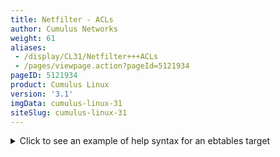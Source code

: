 ```yaml
---
title: Netfilter - ACLs
author: Cumulus Networks
weight: 61
aliases:
 - /display/CL31/Netfilter+++ACLs
 - /pages/viewpage.action?pageId=5121934
pageID: 5121934
product: Cumulus Linux
version: '3.1'
imgData: cumulus-linux-31
siteSlug: cumulus-linux-31
---
```

<details>

[Netfilter](http://www.netfilter.org/) is the packet filtering framework
in Cumulus Linux as well as most other Linux distributions. `iptables`,
`ip6tables` and `ebtables` are userspace tools in Linux to administer
filtering rules for IPv4 packets, IPv6 packets and Ethernet frames
(layer 2 using MAC addresses) respectively. `cl-acltool` is the
userspace tool to administer filtering rules on Cumulus Linux, and is
the only tool for configuring ACLs in Cumulus Linux.

`cl-acltool` operates on a series of configuration files, and uses
`iptables`, `ip6tables` and `ebtables` to install rules into the kernel.
In addition to programming rules in the kernel, `cl-acltool` programs
rules in hardware for interfaces involving switch port interfaces, which
`iptables`, `ip6tables` and `ebtables` cannot do on their own.

## Commands

  - cl-acltool

  - ebtables

  - iptables

  - ip6tables

## Files

  - /etc/cumulus/acl/policy.conf

  - /etc/cumulus/acl/policy.d/

## Understanding Traffic Rules In Cumulus Linux

### Understanding Chains

Netfilter describes the mechanism for which packets are classified and
controlled in the Linux kernel. Cumulus Linux uses the Netfilter
framework to control the flow of traffic to, from and across the switch.
Netfilter does not require a separate software daemon to run because it
is part of the Linux kernel itself. Netfilter asserts policies at layers
2, 3 and 4 of the [OSI model](https://en.wikipedia.org/wiki/OSI_model)
by inspecting packet and frame headers based on a list of rules. Rules
are defined using syntax provided by the `iptables`, `ip6tables` and
`ebtables` userspace applications.

The rules created by these programs inspect or operate on packets at
several points in the life of the packet through the system. These five
points are known as *chains* and are shown here:

{{% imgOld 0 %}}

The chains and their uses are:

  - **PREROUTING**: Touches packets before they are routed

  - **INPUT:** Touches packets once they are determined to be destined
    for the local system but before they are received by the control
    plane software

  - **FORWARD**: Touches transit traffic as it moves through the box

  - **OUTPUT**: Touches packets that are sourced by the control plane
    software before they are put on the wire

  - **POSTROUTING**: Touches packets immediately before they are put on
    the wire but after the routing decision has been made

### Understanding Tables

When building rules to affect the flow of traffic, the individual chains
can be accessed by *tables*. Linux provides three tables by default:

  - **Filter**: Classifies traffic or filters traffic

  - **NAT**: Applies Network Address Translation rules
    
    {{%notice note%}}
    
    Cumulus Linux does not support NAT.
    
    {{%/notice%}}

  - **Mangle**: Alters packets as they move through the switch

Each table has a set of default chains that can be used to modify or
inspect packets at different points of the path through the switch.
Chains contain the individual rules to influence traffic. Each table and
the default chains they support are shown below. Tables and chains in
green are supported by Cumulus Linux, those in red are not supported
(that is, they are not hardware accelerated) at this time.

{{% imgOld 1 %}}

{{% imgOld 2 %}}

{{% imgOld 3 %}}

### Understanding Rules

Rules are the items that actually classify traffic to be acted upon.
Rules are applied to chains, which are attached to tables, similar to
the graphic below.

{{% imgOld 4 %}}

Rules have several different components; the examples below highlight
those different components.

{{% imgOld 5 %}}

  - **Table:** The first argument is the *table*. Notice the second
    example does not specify a table, that is because the filter table
    is implied if a table is not specified.

  - **Chain:** The second argument is the *chain*. Each table supports
    several different chains. See Understanding Tables above.

  - **Matches:** The third argument(s) are called the *matches*. You can
    specify multiple matches in a single rule. However, the more matches
    you use in a rule, the more memory that rule consumes.

  - **Jump:** The *jump* specifies the target of the rule; that is, what
    action to take if the packet matches the rule. If this option is
    omitted in a rule, then matching the rule will have no effect on the
    packet's fate, but the counters on the rule will be incremented.

  - **Target(s):** The *target* can be a user-defined chain (other than
    the one this rule is in), one of the special built-in targets that
    decides the fate of the packet immediately (like DROP), or an
    extended target. See the [Supported Rule Types and Common
    Usages](#src-5121934_Netfilter-ACLs-supported) section below for
    examples of different targets.

### How Rules Are Parsed and Applied

All the rules from each chain are read from `iptables`, `ip6tables` and
`ebtables` and entered in order into either the filter table or the
mangle table. The rules are read from the kernel in the following order:

  - IPv6 (`ip6tables`)

  - IPv4 (`iptables`)

  - `ebtables`

When rules are combined and put into one table, the order determines the
relative priority of the rules; `iptables` and `ip6tables` have the
highest precedence and `ebtables` has the lowest.

The Linux packet forwarding construct is an overlay for how the silicon
underneath processes packets; to that end, here are some things to be
aware of:

  - The order of operations for how rules are processed is not perfectly
    maintained when you compare how `iptables` and the switch silicon
    process packets. The switch silicon reorders rules when `switchd`
    writes to the ASIC, whereas traditional `iptables` executes the list
    of rules in order.

  - When processing traffic, rules affecting the FORWARD chain that
    specify an ingress interface are performed prior to rules that match
    on an egress interface. As a workaround, rules that only affect the
    egress interface can have an ingress interface wildcard (currently,
    only *swp+* and *bond+* are supported as wildcard names; see below)
    that matches any interface applied so that you can maintain order of
    operations with other input interface rules. Take the following
    rules, for example:
    
        -A FORWARD -i $PORTA -j ACCEPT
        -A FORWARD -o $PORTA -j ACCEPT   <-- This rule is performed LAST (because of egress interface matching)
        -A FORWARD -i $PORTB -j DROP
    
    If you modify the rules like this, they are performed in order:
    
        -A FORWARD -i $PORTA -j ACCEPT
        -A FORWARD -i swp+ -o $PORTA -j ACCEPT   <-- These rules are performed in order (because of wildcard match on ingress interface)
        -A FORWARD -i $PORTB -j DROP

  - When using rules that do a mangle and a filter lookup for a packet,
    Cumulus Linux does them in parallel and combines the action.

  - If a switch port is assigned to a bond, any egress rules must be
    assigned to the bond.

  - When using the OUTPUT chain, rules must be assigned to the source.
    For example, if a rule is assigned to the switch port in the
    direction of traffic but the source is a bridge (VLAN), the traffic
    won't be affected by the rule and must be applied to the bridge.

  - If all transit traffic needs to have a rule applied, use the FORWARD
    chain, not the OUTPUT chain.

  - `ebtables` rules are put into either the IPv4 or IPv6 memory space
    depending on whether the rule utilizes IPv4 or IPv6 to make a
    decision. Layer 2-only rules, which match the MAC address, are put
    into the IPv4 memory space.

### Rule Placement in Memory

INPUT and ingress (`FORWARD -i`) rules occupy the same memory space. A
rule counts as ingress if the `-i` option is set. If both input and
output options (`-i` and `-o`) are set, the rule is considered as
ingress and occupies that memory space. For example:

    -A FORWARD -i swp1 -o swp2 -s 10.0.14.2 -d 10.0.15.8 -p tcp -j ACCEPT

{{%notice note%}}

If you set an output flag with the INPUT chain you will get an error.
For example, running `cl-acltool -i` on the following rule:

    -A FORWARD,INPUT -i swp1 -o swp2 -s 10.0.14.2 -d 10.0.15.8 -p tcp -j ACCEPT

generates the following error:

    error: line 2 : output interface specified with INPUT chain error processing rule '-A FORWARD,INPUT -i swp1 -o swp2 -s 10.0.14.2 -d 10.0.15.8 -p tcp -j ACCEPT'

However, simply removing the `-o` option and interface would make it a
valid rule.

{{%/notice%}}

### Enabling Nonatomic Updates

You can enable nonatomic updates for `switchd`, which offer better
scaling because all TCAM resources are used to actively impact traffic.
With atomic updates, half of the hardware resources are on standby and
do not actively impact traffic.

Nonatomic updates are now table based, so they don't interrupt network
traffic when new rules are installed. The rules are mapped into the
following tables and are updated in this order:

  - mirror (ingress only)

  - ipv4-mac (can be both ingress and egress)

  - ipv6 (ingress only)

Updates are done incrementally, one table at a time without stopping
traffic. Cumulus Linux checks if a table's rules have changed since the
last time they were installed; if a table does not have any changes,
then it is not reinstalled. If there are changes in a table, then the
new rules are populated in new groups or slices in hardware, then that
table is switched over to the new groups or slices. Finally, old
resources for that table are freed. This process is repeated for each of
the tables listed above. If a failure occurs during an update, the
regular nonatomic mode is attempted, which interrupts network traffic.
If that also fails, Cumulus Linux reverts back to the previous rules.

To always start `switchd` with nonatomic updates:

1.  Edit `/etc/cumulus/switchd.conf`.

2.  Add the following line to the file:
    
        acl.non_atomic_update_mode = TRUE 

3.  [Restart
    `switchd`](https://docs.cumulusnetworks.com/pages/viewpage.action?pageId=5114824):
    
        cumulus@switch:~$ sudo systemctl restart switchd.service

{{%notice note%}}

During nonatomic updates, traffic is stopped first, and enabled after
the new configuration is written into the hardware completely.

{{%/notice%}}

### Using iptables/ip6tables/ebtables Directly

Using `iptables`/`ip6tables`/`ebtables` directly is not recommended
because any rules installed in these cases only are applied to the Linux
kernel and are not hardware accelerated via synchronization to the
switch silicon. Also running `cl-acltool -i` (the installation command)
resets all rules and deletes anything that is not stored in
`/etc/cumulus/acl/policy.conf`.

For example, performing:

    cumulus@switch:~$ sudo iptables -A INPUT -p icmp --icmp-type echo-request -j DROP

Appears to work, and the rule appears when you run `cl-acltool -L`:

    cumulus@switch:~$ sudo cl-acltool -L ip
    -------------------------------
    Listing rules of type iptables: 
    ------------------------------- 
     
    TABLE filter :
    Chain INPUT (policy ACCEPT 72 packets, 5236 bytes) 
    pkts bytes target prot opt in out source destination 
    0 0 DROP icmp -- any any anywhere anywhere icmp echo-request

However, the rule is not synced to hardware when applied in this fashion
and running `cl-acltool -i` or `reboot` removes the rule without
replacing it. To ensure all rules that can be in hardware are hardware
accelerated, place them in `/etc/cumulus/acl/policy.conf` and install
them by running `cl-acltool -i`.

### Estimating the Number of Rules

To estimate the number of rules that could be created from an ACL entry,
first determine if that entry is an ingress or an egress. Then determine
if it is IPv4-mac or IPv6 type rule. This determines the slice to which
the rule belongs. Then use the following to determine how many entries
are used up for each type.

By default, each entry occupies one double wide entry, except if the
entry is one of the following:

  - An entry with multiple comma-separated input interfaces is split
    into one rule for each input interface (listed after
    `--in-interface` below). For example, this entry splits into two
    rules:
    
        -A FORWARD --in-interface swp1s0,swp1s1 -p icmp -j ACCEPT

  - An entry with multiple comma-separated output interfaces is split
    into one rule for each output interface (listed after
    `--out-interface` below). this entry splits into two rules:
    
        -A FORWARD --in-interface swp+ --out-interface swp1s0,swp1s1 -p icmp -j ACCEPT

  - An entry with both input and output comma-separated interfaces is
    split into one rule for each combination of input and output
    interface (listed after `--in-interface` and `--out-interface`
    below). For example, this entry splits into four rules:
    
        -A FORWARD --in-interface swp1s0,swp1s1 --out-interface swp1s2,swp1s3 -p icmp -j ACCEPT

  - An entry with multiple L4 port ranges is split into one rule for
    each range (listed after `--dports` below). For example, this entry
    splits into two rules:
    
        -A FORWARD --in-interface swp+ -p tcp -m multiport --dports 1050:1051,1055:1056 -j ACCEPT

## Installing and Managing ACL Rules with cl-acltool

You manage Cumulus Linux ACLs with `cl-acltool`. Rules are first written
to the `iptables` chains, as described above, and then synced to
hardware via `switchd`.

To examine the current state of chains and list all installed rules,
run:

    cumulus@switch:~$ sudo cl-acltool -L all 
    ------------------------------- 
    Listing rules of type iptables: 
    ------------------------------- 
     
      
    TABLE filter : 
    Chain INPUT (policy ACCEPT 90 packets, 14456 bytes) 
    pkts bytes target prot opt in out source destination 
    0 0 DROP all -- swp+ any 240.0.0.0/5 anywhere 
    0 0 DROP all -- swp+ any loopback/8 anywhere 
    0 0 DROP all -- swp+ any base-address.mcast.net/8 anywhere 
    0 0 DROP all -- swp+ any 255.255.255.255 anywhere ...

To list installed rules using native `iptables`, `ip6tables` and
`ebtables`, run these commands:

    cumulus@switch:~$ sudo iptables -L 
    cumulus@switch:~$ sudo ip6tables -L 
    cumulus@switch:~$ sudo ebtables -L

To flush all installed rules, run:

    cumulus@switch:~$ sudo cl-acltool -F all

To flush only the IPv4 `iptables` rules, run:

    cumulus@switch:~$ sudo cl-acltool -F ip

If the install fails, ACL rules in the kernel and hardware are rolled
back to the previous state. Errors from programming rules in the kernel
or ASIC are reported appropriately.

### Installing Packet Filtering (ACL) Rules

`cl-acltool` takes access control list (ACL) rules input in files. Each
ACL policy file contains `iptables`, `ip6tables` and `ebtables`
categories under the tags `[iptables]`, `[ip6tables]` and `[ebtables]`
respectively.

Each rule in an ACL policy must be assigned to one of the rule
categories above.

See `man cl-acltool(5)` for ACL rule details. For `iptables` rule
syntax, see `man iptables(8)`. For `ip6tables` rule syntax, see `man
ip6tables(8)`. For `ebtables` rule syntax, see `man ebtables(8)`.

See `man cl-acltool(5)` and `man cl-acltool(8)` for further details on
using `cl-acltool`; however, some examples are listed here, and more are
listed [later in this chapter](#src-5121934_Netfilter-ACLs-exm).

{{%notice note%}}

By default:

  - ACL policy files are located in `/etc/cumulus/acl/policy.d/`.

  - All `*.rules` files in this directory are included in
    `/etc/cumulus/acl/policy.conf`.

  - All files included in this `policy.conf` file are installed when the
    switch boots up.

  - The `policy.conf` file expects rules files to have a `.rules` suffix
    as part of the file name.

{{%/notice%}}

Here is an example ACL policy file:

    [iptables] 
    -A INPUT --in-interface swp1 -p tcp --dport 80 -j ACCEPT 
    -A FORWARD --in-interface swp1 -p tcp --dport 80 -j ACCEPT 
     
      
    [ip6tables] 
    -A INPUT --in-interface swp1 -p tcp --dport 80 -j ACCEPT 
    -A FORWARD --in-interface swp1 -p tcp --dport 80 -j ACCEPT 
     
      
    [ebtables] 
    -A INPUT -p IPv4 -j ACCEPT 
    -A FORWARD -p IPv4 -j ACCEPT

You can use wildcards or variables to specify chain and interface lists
to ease administration of rules.

{{%notice note%}}

**Interface Wildcards** – Currently only *swp+* and *bond+* are
supported as wildcard names. There may be kernel restrictions in
supporting more complex wildcards likes *swp1+ etc*.

{{%/notice%}}

    INGRESS = swp+ 
    INPUT_PORT_CHAIN = INPUT,FORWARD 
     
      
    [iptables] 
    -A $INPUT_PORT_CHAIN --in-interface $INGRESS -p tcp --dport 80 -j ACCEPT 
     
      
    [ip6tables] 
    -A $INPUT_PORT_CHAIN --in-interface $INGRESS -p tcp --dport 80 -j ACCEPT 
     
      
    [ebtables] 
    -A INPUT -p IPv4 -j ACCEPT

ACL rules for the system can be written into multiple files under the
default `/etc/cumulus/acl/policy.d/` directory. The ordering of rules
during installation follows the sort order of the files based on their
file names.

Use multiple files to stack rules. The example below shows two rules
files separating rules for management and datapath traffic:

    cumulus@switch:~$ ls /etc/cumulus/acl/policy.d/ 
    00sample_mgmt.rules 01sample_datapath.rules 
    cumulus@switch:~$ cat /etc/cumulus/acl/policy.d/00sample_mgmt.rules 
      
    INGRESS_INTF = swp+ 
    INGRESS_CHAIN = INPUT 
      
    [iptables] 
    # protect the switch management 
    -A $INGRESS_CHAIN --in-interface $INGRESS_INTF -s 10.0.14.2 -d 10.0.15.8 -p tcp -j ACCEPT 
    -A $INGRESS_CHAIN --in-interface $INGRESS_INTF -s 10.0.11.2 -d 10.0.12.8 -p tcp -j ACCEPT 
    -A $INGRESS_CHAIN --in-interface $INGRESS_INTF -d 10.0.16.8 -p udp -j DROP 
     
      
    cumulus@switch:~$ cat /etc/cumulus/acl/policy.d/01sample_datapath.rules 
    INGRESS_INTF = swp+ 
    INGRESS_CHAIN = INPUT, FORWARD 
     
    [iptables] 
    -A $INGRESS_CHAIN --in-interface $INGRESS_INTF -s 192.0.2.5 -p icmp -j ACCEPT 
    -A $INGRESS_CHAIN --in-interface $INGRESS_INTF -s 192.0.2.6 -d 192.0.2.4 -j DROP 
    -A $INGRESS_CHAIN --in-interface $INGRESS_INTF -s 192.0.2.2 -d 192.0.2.8 -j DROP

Install all ACL policies under a directory:

    cumulus@switch:~$ sudo cl-acltool -i -P ./rules 
    Reading files under rules 
    Reading rule file ./rules/01_http_rules.txt ... 
    Processing rules in file ./rules/01_http_rules.txt ... 
    Installing acl policy ... 
    Done.

Install all rules and policies included in
`/etc/cumulus/acl/policy.conf`:

    cumulus@switch:~$ sudo cl-acltool -i

### Specifying which Policy Files to Install

By default, any `.rules` file you configure in
`/etc/cumulus/acl/policy.d/` get installed by Cumulus Linux. To add
other policy files to an ACL, you need to include them in
`/etc/cumulus/acl/policy.conf`. For example, in order for Cumulus Linux
to install a rule in a policy file called ` 01_new.rules  `, you would
add `include /etc/cumulus/acl/policy.d/01_new.rules` to `policy.conf`,
as in this example:

    cumulus@switch:~$ sudo vi /etc/cumulus/acl/policy.conf 
     
      
    # 
    # This file is a master file for acl policy file inclusion 
    # 
    # Note: This is not a file where you list acl rules. 
    # 
    # This file can contain: 
    # - include lines with acl policy files 
    #   example: 
    #     include <filepath> 
    # 
    # see manpage cl-acltool(5) and cl-acltool(8) for how to write policy files 
    # 
     
      
    include /etc/cumulus/acl/policy.d/*.rules 
    include /etc/cumulus/acl/policy.d/01_new.rules

### Hardware Limitations on Number of Rules

The maximum number of rules that can be handled in hardware is a
function of the platform type (switch silicon, like Tomahawk) and a mix
of IPv4 and/or IPv6. See the
[HCL](http://cumulusnetworks.com/support/hcl) to determine which
platform type applies to a particular switch.

If the maximum number of rules for a particular table is exceeded,
`cl-acltool -i` generates the following error:

    error: hw sync failed (sync_acl hardware installation failed) Rolling back .. failed.

#### Broadcom Tomahawk Limits

| Direction | Atomic Mode IPv4 Rules | Atomic Mode IPv6 Rules | Nonatomic Mode IPv4 Rules | Nonatomic Mode IPv6 Rules |
| --------- | ---------------------- | ---------------------- | ------------------------- | ------------------------- |
| Ingress   | 512                    | 512                    | 1024                      | 1024                      |
| Egress    | 512                    | 256                    | 1024                      | 512                       |

#### Broadcom Trident II+ Limits

| Direction | Atomic Mode IPv4 Rules | Atomic Mode IPv6 Rules | Nonatomic Mode IPv4 Rules | Nonatomic Mode IPv6 Rules |
| --------- | ---------------------- | ---------------------- | ------------------------- | ------------------------- |
| Ingress   | 4096                   | 4096                   | 8192                      | 8192                      |
| Egress    | 512                    | 256                    | 1024                      | 512                       |

#### Broadcom Trident II and Helix4 Limits

| Direction | Atomic Mode IPv4 Rules | Atomic Mode IPv6 Rules | Nonatomic Mode IPv4 Rules | Nonatomic Mode IPv6 Rules |
| --------- | ---------------------- | ---------------------- | ------------------------- | ------------------------- |
| Ingress   | 1024                   | 1024                   | 2048                      | 2048                      |
| Egress    | 512                    | 256                    | 1024                      | 512                       |

#### Mellanox Spectrum Limits

Unlike Broadcom ASICs, the Mellanox Spectrum ASIC hardware counts ACL
rules differently. The ASIC also has one common
[TCAM](https://en.wikipedia.org/wiki/Content-addressable_memory#Ternary_CAMs)
for both ingress and egress, and it may be used for other
non-ACL-related resources.

Further, when a rule is installed in software then sent to the ASIC, the
number of rules allowed is determined by the size of the rule itself.
The Spectrum ASIC allocates 324KB total for rules, broken down as
follows:

  - 18K x 18 byte rules

  - 9K x 36 byte rules

  - 6K x 54 byte rules

## Supported Rule Types

The `iptables`/`ip6tables`/`ebtables` construct tries to layer the Linux
implementation on top of the underlying hardware but they are not always
directly compatible. Here are the supported rules for chains in
`iptables`, `ip6tables` and `ebtables`.

{{%notice note%}}

To learn more about any of the options shown in the tables below, run
`iptables -h [name of option]`. The same help syntax works for options
for `ip6tables` and `ebtables`.

<summary>Click to see an example of help syntax for an ebtables target
</summary>

    root@leaf1# ebtables -h tricolorpolice
    <...snip...>
    tricolorpolice option:
     --set-color-mode STRING setting the mode in blind or aware
     --set-cir INT setting committed information rate in kbits per second
     --set-cbs INT setting committed burst size in kbyte
     --set-pir INT setting peak information rate in kbits per second
     --set-ebs INT setting excess burst size in kbyte
     --set-conform-action-dscp INT setting dscp value if the action is accept for conforming packets
     --set-exceed-action-dscp INT setting dscp value if the action is accept for exceeding packets
     --set-violate-action STRING setting the action (accept/drop) for violating packets
     --set-violate-action-dscp INT setting dscp value if the action is accept for violating packets
    Supported chains for the filter table:
    INPUT FORWARD OUTPUT

{{%/notice%}}

### iptables/ip6tables Rule Support

<table>
<colgroup>
<col style="width: 33%" />
<col style="width: 33%" />
<col style="width: 33%" />
</colgroup>
<thead>
<tr class="header">
<th><p>Rule Element</p></th>
<th><p>Supported</p></th>
<th><p>Unsupported</p></th>
</tr>
</thead>
<tbody>
<tr class="odd">
<td><p><strong>Matches</strong></p></td>
<td><ul>
<li><p>Src/Dst, IP protocol</p></li>
<li><p>In/out interface</p></li>
<li><p>IPv4: icmp, ttl,</p></li>
<li><p>IPv6: icmp6, frag, hl,</p></li>
<li><p>IP common: tcp (<a href="#src-5121934_Netfilter-ACLs-filteringtcp">with flags</a>), udp, multiport,TOS, DSCP, addrtype</p></li>
</ul></td>
<td><ul>
<li><p>Rules with input/output Ethernet interfaces are ignored</p></li>
<li><p>Inverse matches</p></li>
</ul></td>
</tr>
<tr class="even">
<td><p><strong>Standard Targets</strong></p></td>
<td><ul>
<li><p>ACCEPT, DROP</p></li>
</ul></td>
<td><ul>
<li><p>RETURN, QUEUE, STOP, Fall Thru, Jump</p></li>
</ul></td>
</tr>
<tr class="odd">
<td><p><strong>Extended Targets</strong></p></td>
<td><ul>
<li><p>LOG (IPv4/IPv6); UID is not supported for LOG</p></li>
<li><p>TCP SEQ, TCP options or IP options</p></li>
<li><p>ULOG</p></li>
<li><p>SETQOS</p></li>
<li><p>DSCP</p></li>
</ul>
<p><em>Unique to Cumulus Linux:</em></p>
<ul>
<li><p>SPAN</p></li>
<li><p>ERSPAN (IPv4/IPv6)</p></li>
<li><p>POLICE</p></li>
<li><p>TRICOLORPOLICE</p></li>
<li><p>SETCLASS</p></li>
</ul></td>
<td><p> </p></td>
</tr>
</tbody>
</table>

### ebtables Rule Support

<table>
<colgroup>
<col style="width: 33%" />
<col style="width: 33%" />
<col style="width: 33%" />
</colgroup>
<thead>
<tr class="header">
<th><p>Rule Element</p></th>
<th><p>Supported</p></th>
<th><p>Unsupported</p></th>
</tr>
</thead>
<tbody>
<tr class="odd">
<td><p><strong>Matches</strong></p></td>
<td><ul>
<li><p>ether type</p></li>
<li><p>input interface/wildcard</p></li>
<li><p>output interface/wildcard</p></li>
<li><p>src/dst MAC</p></li>
<li><p>IP: src, dest, tos, proto, sport, dport</p></li>
<li><p>IPv6: tclass, icmp6: type, icmp6: code range, src/dst addr, sport, dport</p></li>
</ul></td>
<td><ul>
<li><p>Inverse matches</p></li>
<li><p>Proto length</p></li>
<li><p>VLAN</p></li>
<li><p>802.1p (CoS)</p></li>
</ul></td>
</tr>
<tr class="even">
<td><p><strong>Standard Targets</strong></p></td>
<td><ul>
<li><p>ACCEPT, DROP</p></li>
</ul></td>
<td><ul>
<li><p>Return, Continue, Jump, Fall Thru</p></li>
</ul></td>
</tr>
<tr class="odd">
<td><p><strong>Extended Targets</strong></p></td>
<td><ul>
<li><p>Ulog</p></li>
<li><p>log</p></li>
</ul>
<p><em>Unique to Cumulus Linux:</em></p>
<ul>
<li><p>span</p></li>
<li><p>erspan</p></li>
<li><p>police</p></li>
<li><p>tricolorpolice</p></li>
<li><p>setclass</p></li>
</ul></td>
<td><p> </p></td>
</tr>
</tbody>
</table>

### Other Unsupported Rules

  - Rules that have no matches and accept all packets in a chain are
    currently ignored. This probably has side effects in the sense that
    the rules below them do get hit, when normally they wouldn't.

  - Chain default rules (which are ACCEPT) are also ignored.

  - Rules that match on eth\* interfaces are assumed to be Linux
    management interfaces and are ignored.

## Common Examples

### Policing Control Plane and Data Plane Traffic

You can configure quality of service for traffic on both the control
plane and the data plane. By using QoS policers, you can rate limit
traffic so incoming packets get dropped if they exceed specified
thresholds.

{{%notice note%}}

Counters on POLICE ACL rules in `iptables` do not currently show the
packets that are dropped due to those rules.

{{%/notice%}}

Use the `POLICE` target with `iptables`. `POLICE` takes these arguments:

  - `--set-class value`: Sets the system internal class of service queue
    configuration to *value*.

  - `--set-rate value`: Specifies the maximum rate in kilobytes (KB) or
    packets.

  - `--set-burst value`: Specifies the number of packets or kilobytes
    (KB) allowed to arrive sequentially.

  - `--set-mode string`: Sets the mode in *KB* (kilobytes) or *pkt*
    (packets) for rate and burst size.

For example, to rate limit the incoming traffic on swp1 to 400
packets/second with a burst of 100 packets/second and set the class of
the queue for the policed traffic as 0, set this rule in your
appropriate `.rules` file:

    -A INPUT --in-interface swp1 -j POLICE --set-mode pkt --set-rate 400 --set-burst 100 --set-class 0

Here is another example of control plane ACL rules to lock down the
switch. You specify them in
`/etc/cumulus/acl/policy.d/00control_plane.rules`:

<summary>View the contents of the file ... </summary>

    INGRESS_INTF = swp+ 
    INGRESS_CHAIN = INPUT 
    INNFWD_CHAIN = INPUT,FORWARD 
    MARTIAN_SOURCES_4 = "240.0.0.0/5,127.0.0.0/8,224.0.0.0/8,255.255.255.255/32" 
    MARTIAN_SOURCES_6 = "ff00::/8,::/128,::ffff:0.0.0.0/96,::1/128" 
     
      
    # Custom Policy Section 
    SSH_SOURCES_4 = "192.168.0.0/24" 
    NTP_SERVERS_4 = "192.168.0.1/32,192.168.0.4/32" 
    DNS_SERVERS_4 = "192.168.0.1/32,192.168.0.4/32" 
    SNMP_SERVERS_4 = "192.168.0.1/32" 
     
      
    [iptables] 
    -A $INNFWD_CHAIN --in-interface $INGRESS_INTF -s $MARTIAN_SOURCES_4 -j DROP 
    -A $INGRESS_CHAIN --in-interface $INGRESS_INTF -p ospf -j POLICE --set-mode pkt --set-rate 2000 --set-burst 2000 --set-class 7 
    -A $INGRESS_CHAIN --in-interface $INGRESS_INTF -p tcp --dport bgp -j POLICE --set-mode pkt --set-rate 2000 --set-burst 2000 --set-class 7 
    -A $INGRESS_CHAIN --in-interface $INGRESS_INTF -p tcp --sport bgp -j POLICE --set-mode pkt --set-rate 2000 --set-burst 2000 --set-class 7 
    -A $INGRESS_CHAIN --in-interface $INGRESS_INTF -p icmp -j POLICE --set-mode pkt --set-rate 100 --set-burst 40 --set-class 2 
    -A $INGRESS_CHAIN --in-interface $INGRESS_INTF -p udp --dport bootps:bootpc -j POLICE --set-mode pkt --set-rate 100 --set-burst 100 --set-class 2 
    -A $INGRESS_CHAIN --in-interface $INGRESS_INTF -p tcp --dport bootps:bootpc -j POLICE --set-mode pkt --set-rate 100 --set-burst 100 --set-class 2 
    -A $INGRESS_CHAIN --in-interface $INGRESS_INTF -p igmp -j POLICE --set-mode pkt --set-rate 300 --set-burst 100 --set-class 6 
     
      
    # Custom policy 
    -A $INGRESS_CHAIN --in-interface $INGRESS_INTF -p tcp --dport 22 -s $SSH_SOURCES_4 -j ACCEPT 
    -A $INGRESS_CHAIN --in-interface $INGRESS_INTF -p udp --sport 123 -s $NTP_SERVERS_4 -j ACCEPT 
    -A $INGRESS_CHAIN --in-interface $INGRESS_INTF -p udp --sport 53 -s $DNS_SERVERS_4 -j ACCEPT 
    -A $INGRESS_CHAIN --in-interface $INGRESS_INTF -p udp --dport 161 -s $SNMP_SERVERS_4 -j ACCEPT 
     
      
    # Allow UDP traceroute when we are the current TTL expired hop 
    -A $INGRESS_CHAIN --in-interface $INGRESS_INTF -p udp --dport 1024:65535 -m ttl --ttl-eq 1 -j ACCEPT 
    -A $INGRESS_CHAIN --in-interface $INGRESS_INTF -j DROP

### Setting DSCP on Transit Traffic

The examples here use the *mangle* table to modify the packet as it
transits the switch. DSCP is expressed in [decimal
notation](https://en.wikipedia.org/wiki/Differentiated_services#Commonly_used_DSCP_values)
in the examples below.

    [iptables]
     
    #Set SSH as high priority traffic.
    -t mangle -A FORWARD -p tcp --dport 22  -j DSCP --set-dscp 46 
     
    #Set everything coming in SWP1 as AF13
    -t mangle -A FORWARD --in-interface swp1 -j DSCP --set-dscp 14
     
    #Set Packets destined for 10.0.100.27 as best effort
    -t mangle -A FORWARD -d 10.0.100.27/32 -j DSCP --set-dscp 0
     
    #Example using a range of ports for TCP traffic
    -t mangle -A FORWARD -p tcp -s 10.0.0.17/32 --sport 10000:20000 -d 10.0.100.27/32 --dport 10000:20000 -j DSCP --set-dscp 34

### Verifying DSCP Values on Transit Traffic

The examples here use the DSCP match criteria in combination with other
IP, TCP and interface matches to identify traffic and count the number
of packets.

    [iptables]
     
    #Match and count the packets that match SSH traffic with DSCP EF
    -A FORWARD -p tcp --dport 22 -m dscp --dscp 46 -j ACCEPT
     
    #Match and count the packets coming in SWP1 as AF13
    -A FORWARD --in-interface swp1 -m dscp --dscp 14 -j ACCEPT
    #Match and count the packets with a destination 10.0.0.17 marked best effort
    -A FORWARD -d 10.0.100.27/32 -m dscp --dscp 0 -j ACCEPT
     
    #Match and count the packets in a port range with DSCP AF41
    -A FORWARD -p tcp -s 10.0.0.17/32 --sport 10000:20000 -d 10.0.100.27/32 --dport 10000:20000 -m dscp --dscp 34 -j ACCEPT

### Checking the Packet and Byte Counters for ACL Rules

To verify the counters, using the above example rules, first send test
traffic matching the patterns through the network. The following example
generates traffic with [mz](http://www.perihel.at/sec/mz/), which can be
installed on host servers or even on Cumulus Linux switches. Once
traffic is sent to validate the counters, they are matched on switch1
use `cl-acltool`.

    # Send 100 TCP packets on Host1 with a DSCP value of EF with a destination of Host2 TCP port 22:
     
    cumulus@host1$ mz eth1 -A 10.0.0.17 -B 10.0.100.27 -c 100 -v -t tcp "dp=22,dscp=46"
     IP:  ver=4, len=40, tos=184, id=0, frag=0, ttl=255, proto=6, sum=0, SA=10.0.0.17, DA=10.0.100.27,
          payload=[see next layer]
     TCP: sp=0, dp=22, S=42, A=42, flags=0, win=10000, len=20, sum=0,
          payload=
     
    # Verify the 100 packets are matched on switch1
    cumulus@switch1$ sudo cl-acltool -L ip
    -------------------------------
    Listing rules of type iptables:
    -------------------------------
    TABLE filter :
    Chain INPUT (policy ACCEPT 9314 packets, 753K bytes)
     pkts bytes target     prot opt in     out     source               destination
    Chain FORWARD (policy ACCEPT 0 packets, 0 bytes)
     pkts bytes target     prot opt in     out     source               destination
      100  6400 ACCEPT     tcp  --  any    any     anywhere             anywhere             tcp dpt:ssh DSCP match 0x2e
        0     0 ACCEPT     all  --  swp1   any     anywhere             anywhere             DSCP match 0x0e
        0     0 ACCEPT     all  --  any    any     10.0.0.17            anywhere             DSCP match 0x00
        0     0 ACCEPT     tcp  --  any    any     10.0.0.17            10.0.100.27          tcp spts:webmin:20000 dpts:webmin:2002

    # Send 100 packets with a small payload on Host1 with a DSCP value of AF13 with a destination of Host2:
     
    cumulus@host1$ mz eth1 -A 10.0.0.17 -B 10.0.100.27 -c 100 -v -t ip
     IP:  ver=4, len=20, tos=0, id=0, frag=0, ttl=255, proto=0, sum=0, SA=10.0.0.17, DA=10.0.100.27,
          payload=
     
    # Verify the 100 packets are matched on switch1
    cumulus@switch1$ sudo cl-acltool -L ip
    -------------------------------
    Listing rules of type iptables:
    -------------------------------
    TABLE filter :
    Chain INPUT (policy ACCEPT 9314 packets, 753K bytes)
     pkts bytes target     prot opt in     out     source               destination
    Chain FORWARD (policy ACCEPT 0 packets, 0 bytes)
     pkts bytes target     prot opt in     out     source               destination
      100  6400 ACCEPT     tcp  --  any    any     anywhere             anywhere             tcp dpt:ssh DSCP match 0x2e
      100  7000 ACCEPT     all  --  swp3   any     anywhere             anywhere             DSCP match 0x0e
      100  6400 ACCEPT     all  --  any    any     10.0.0.17            anywhere             DSCP match 0x00
        0     0 ACCEPT     tcp  --  any    any     10.0.0.17            10.0.100.27          tcp spts:webmin:20000 dpts:webmin:2002

    # Send 100 packets on Host1 with a destination of Host2:
     
    cumulus@host1$ mz eth1 -A 10.0.0.17 -B 10.0.100.27 -c 100 -v -t ip
     IP:  ver=4, len=20, tos=56, id=0, frag=0, ttl=255, proto=0, sum=0, SA=10.0.0.17, DA=10.0.100.27,
          payload=
     
    # Verify the 100 packets are matched on switch1
    cumulus@switch1$ sudo cl-acltool -L ip
    -------------------------------
    Listing rules of type iptables:
    -------------------------------
    TABLE filter :
    Chain INPUT (policy ACCEPT 9314 packets, 753K bytes)
     pkts bytes target     prot opt in     out     source               destination
    Chain FORWARD (policy ACCEPT 0 packets, 0 bytes)
     pkts bytes target     prot opt in     out     source               destination
      100  6400 ACCEPT     tcp  --  any    any     anywhere             anywhere             tcp dpt:ssh DSCP match 0x2e
      100  7000 ACCEPT     all  --  swp3   any     anywhere             anywhere             DSCP match 0x0e
        0     0 ACCEPT     all  --  any    any     10.0.0.17            anywhere             DSCP match 0x00
        0     0 ACCEPT     tcp  --  any    any     10.0.0.17            10.0.100.27          tcp spts:webmin:20000 dpts:webmin:2002Still working

### Filtering Specific TCP Flags

The example solution below creates rules on the INPUT and FORWARD chains
to drop ingress IPv4 and IPv6 TCP packets when the SYN bit is set and
the RST, ACK and FIN bits are reset. The default for the INPUT and
FORWARD chains allows all other packets. The ACL is applied to ports
swp20 and swp21. After configuring this ACL, new TCP sessions that
originate from ingress ports swp20 and swp21 will not be allowed. TCP
sessions that originate from any other port are allowed.

    INGRESS_INTF = swp20,swp21
     
    [iptables]
    -A INPUT,FORWARD --in-interface $INGRESS_INTF -p tcp --syn -j DROP
    [ip6tables]
    -A INPUT,FORWARD --in-interface $INGRESS_INTF -p tcp --syn -j DROP

The `--syn` flag in the above rule matches packets with the SYN bit set
and the ACK, RST and FIN bits are cleared. It is equivalent to using
`-tcp-flags SYN,RST,ACK,FIN SYN`. For example, the above rule could be
re-written as:

    -A INPUT,FORWARD --in-interface $INGRESS_INTF -p tcp --tcp-flags SYN,RST,ACK,FIN SYN -j DROP

## Example Scenario

<span id="src-5121934_Netfilter-ACLs-examples"></span>The following
example scenario demonstrates where several different rules are applied
to show what is possible.

{{% imgOld 6 %}}

Following are the configurations for the two switches used in these
examples. The configuration for each switch appears in
`/etc/network/interfaces` on that switch.

### Switch 1 Configuration

    auto swp1 
    iface swp1 
     
    auto swp2 
    iface swp2 
     
    auto swp3 
    iface swp3 
     
    auto swp4 
    iface swp4 
     
    auto bond2 
    iface bond2 
      bond-slaves swp3 swp4 
     
    auto br-untagged 
    iface br-untagged 
      address 10.0.0.1/24
      bridge_ports swp1 bond2 
      bridge_stp on
     
    auto br-tag100 
    iface br-tag100 
      address 10.0.100.1/24
      bridge_ports swp2.100 bond2.100 
      bridge_stp on 

### Switch 2 Configuration

    auto swp3 
    iface swp3 
     
    auto swp4 
    iface swp4 
     
    auto br-untagged 
    iface br-untagged 
      address 10.0.0.2/24
      bridge_ports bond2 
      bridge_stp on 
     
    auto br-tag100 
    iface br-tag100 
      address 10.0.100.2/24 
      bridge_ports bond2.100 
      bridge_stp on 
     
    auto bond2 
    iface bond2 
      bond-slaves swp3 swp4 

### Egress Rule

The following rule blocks any TCP with destination port 200 traffic
going from host1 or host2 through the switch (corresponding to rule 1 in
the diagram above).

    [iptables] -A FORWARD -o bond2 -p tcp --dport 200 -j DROP

### Ingress Rule

The following rule blocks any UDP traffic with source port 200 going
from host1 through the switch (corresponding to rule 2 in the diagram
above).

    [iptables] -A FORWARD -i swp2 -p udp --sport 200 -j DROP

### Input Rule

The following rule blocks any UDP traffic with source port 200 and
destination port 50 going from host1 to the switch (corresponding to
rule 3 in the diagram above).

    [iptables] -A INPUT -i swp1 -p udp --sport 200 --dport 50 -j DROP

### Output Rule

The following rule blocks any TCP traffic with source port 123 and
destination port 123 going from Switch 1 to host2 (corresponding to rule
4 in the diagram above).

    [iptables] -A OUTPUT -o br-tag100 -p tcp --sport 123 --dport 123 -j DROP

### Combined Rules

The following rule blocks any TCP traffic with source port 123 and
destination port 123 going from any switch port egress or generated from
Switch 1 to host1 or host2 (corresponding to rules 1 and 4 in the
diagram above).

    [iptables] -A OUTPUT,FORWARD -o swp+ -p tcp --sport 123 --dport 123 -j DROP

This also becomes 2 ACLs, and is effectively the same as:

    [iptables]
    -A FORWARD -o swp+ -p tcp --sport 123 --dport 123 -j DROP 
    -A OUTPUT -o swp+ -p tcp --sport 123 --dport 123 -j DROP

### Layer 2-only Rules/ebtables

The following rule blocks any traffic with source MAC address
00:00:00:00:00:12 and destination MAC address 08:9e:01:ce:e2:04 going
from any switch port egress/ingress.

    [ebtables] -A FORWARD -s 00:00:00:00:00:12 -d 08:9e:01:ce:e2:04 -j DROP

### Useful Links

  - [www.netfilter.org](http://www.netfilter.org/)

  - [Netfilter.org packet filtering
    how-to](http://www.netfilter.org/documentation/HOWTO//packet-filtering-HOWTO-6.html)

## Caveats and Errata

### Not All Rules Supported

As mentioned in the [Supported Rules
section](#src-5121934_Netfilter-ACLs-supported) above, not all
`iptables`, `ip6tables` or `ebtables` rules are supported. Refer to that
section for specific rule support.

### Bridge Traffic Limitations

Bridge traffic that matches LOG ACTION rules are not logged in syslog,
as the kernel and hardware identify packets using different information.

### Log Actions Cannot Be Forwarded

Logged packets cannot be forwarded. The hardware cannot both forward a
packet and send the packet to the control plane (or kernel) for logging.
To emphasize this, a log action must also have a drop action.

### Tomahawk Hardware Limitations

#### Rate Limiting per Pipeline, Not Global

On Tomahawk switches, the field processor (FP) polices on a per-pipeline
basis instead of globally, as with a Trident II switch. If packets come
in to different switch ports that are on different pipelines on the
ASIC, they may be rate limited differently.

For example, your switch is set so BFD if rate limited to 2000 packets
per second. When the BFD packets are received on port1/pipe1 and
port2/pipe2, they would each be rate limited at 2000 pps, thus the
switch is rate limiting at 4000 pps overall. Since there are four
pipelines on a Tomahawk switch, you could see a 4 increase of your
configured rate limits.

#### Ping-pong Mode Enabled by Default

In Cumulus Linux, the ping-pong atomic policy update mode is enabled by
default. If you have Tomahawk switches and plan to use only SPAN and/or
mangle rules, you must disable ping-pong mode.

To do so, set the value for `acl.non_atomic_update_mode` to true in
`/etc/cumulus/switchd.conf`:

    acl.non_atomic_update_mode = TRUE

Then [restart
`switchd`](https://docs.cumulusnetworks.com/display/CL30/Configuring+switchd#Configuringswitchd-restartswitchd).

#### Packets Undercounted during ACL Updates

On Tomahawk switches, when updating egress FP rules, some packets do not
get counted. This results in an underreporting of counts during
ping-pong/incremental switchover.

### iptables Interactions with cl-acltool

Since Cumulus Linux is a Linux operating system, the `iptables` commands
can be used directly and will work. However, you should consider using
`cl-acltool` instead because:

  - Without using `cl-acltool`, rules are not installed into hardware.

  - Running `cl-acltool -i` (the installation command) will reset all
    rules and delete anything that is not stored in
    `/etc/cumulus/acl/policy.conf`.
    
    For example performing:
    
        cumulus@switch:~$ sudo iptables -A INPUT -p icmp --icmp-type echo-request -j DROP
    
    Does work, and the rules appear when you run `cl-acltool -L`:
    
        cumulus@switch:~$ sudo cl-acltool -L ip
        -------------------------------
        Listing rules of type iptables:
        -------------------------------
        TABLE filter :
        Chain INPUT (policy ACCEPT 72 packets, 5236 bytes)
         pkts bytes target     prot opt in     out     source               destination
         
            0     0 DROP       icmp --  any    any     anywhere             anywhere             icmp echo-request
    
    However, running `cl-acltool -i` or `reboot` will remove them. To
    ensure all rules that can be in hardware are hardware accelerated,
    place them in `/etc/cumulus/acl/policy.conf` and run `cl-acltool
    -i`.

### Where to Assign Rules

  - If a switch port is assigned to a bond, any egress rules must be
    assigned to the bond.

  - When using the OUTPUT chain, rules must be assigned to the source.
    For example, if a rule is assigned to the switch port in the
    direction of traffic but the source is a bridge (VLAN), the traffic
    won’t be affected by the rule and must be applied to the bridge.

  - If all transit traffic needs to have a rule applied, use the FORWARD
    chain, not the OUTPUT chain.

### Generic Error Message Displayed after ACL Rule Installation Failure

After an ACL rule installation failure, a generic error message like the
following is displayed:

    cumulus@switch:$ sudo cl-acltool -i -p 00control_plane.rules
    Using user provided rule file 00control_plane.rules
    Reading rule file 00control_plane.rules ...
    Processing rules in file 00control_plane.rules ...
    error: hw sync failed (sync_acl hardware installation failed)
    Installing acl policy... Rolling back ..
    failed.

### Dell S3048-ON Supports only 24K MAC Addresses

The Dell S3048-ON has a limit of 24576 MAC address entries, instead of
32K for other 1G switches.

<article id="html-search-results" class="ht-content" style="display: none;">

</article>

<footer id="ht-footer">

</footer>

</details>

